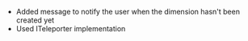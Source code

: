 - Added message to notify the user when the dimension hasn't been created yet
- Used ITeleporter implementation